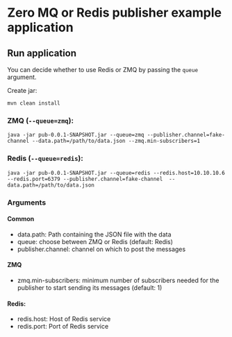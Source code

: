 # Zero MQ or Redis publisher example application
## Run application

You can decide whether to use Redis or ZMQ by passing the `queue` argument.

Create jar:
```
mvn clean install
```

### ZMQ (`--queue=zmq`):
```
java -jar pub-0.0.1-SNAPSHOT.jar --queue=zmq --publisher.channel=fake-channel --data.path=/path/to/data.json --zmq.min-subscribers=1
```

### Redis (`--queue=redis`):
```
java -jar pub-0.0.1-SNAPSHOT.jar --queue=redis --redis.host=10.10.10.6 --redis.port=6379 --publisher.channel=fake-channel  --data.path=/path/to/data.json
```

### Arguments
#### Common

- data.path: Path containing the JSON file with the data
- queue: choose between ZMQ or Redis (default: Redis)
- publisher.channel: channel on which to post the messages

#### ZMQ
- zmq.min-subscribers: minimum number of subscribers needed for the publisher to start sending its messages (default: 1)

#### Redis:
- redis.host: Host of Redis service
- redis.port: Port of Redis service
